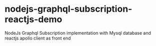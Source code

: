 # nodejs-graphql-subscription-reactjs-demo
NodeJs Graphql Subscription implementation with Mysql database and reactjs apollo client as front end
